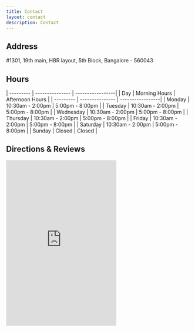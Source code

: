 ```yaml
---
title: Contact
layout: contact
description: Contact
---
```

## Address
#1301, 19th main, HBR layout, 5th Block, Bangalore - 560043

## Hours

| --------- | ---------------  | -----------------|
| Day       | Morning Hours    | Afternoon Hours  |
| --------- | ---------------  | -----------------|
| Monday    | 10:30am - 2:00pm | 5:00pm - 8:00pm  |
| Tuesday   | 10:30am - 2:00pm | 5:00pm - 8:00pm  |
| Wednesday | 10:30am - 2:00pm | 5:00pm - 8:00pm  |
| Thursday  | 10:30am - 2:00pm | 5:00pm - 8:00pm  |
| Friday    | 10:30am - 2:00pm | 5:00pm - 8:00pm  |
| Saturday  | 10:30am - 2:00pm | 5:00pm - 8:00pm  |
| Sunday    |      Closed      |     Closed       |

## Directions & Reviews

<iframe
    src="https://www.google.com/maps/embed?pb=!1m18!1m12!1m3!1d3886.961013589446!2d77.62785941744384!3d13.038153600000003!2m3!1f0!2f0!3f0!3m2!1i1024!2i768!4f13.1!3m3!1m2!1s0x3bae170402d4d383%3A0xdf391a262874d602!2sSrushti%20Ayurvedalaya!5e0!3m2!1sen!2sus!4v1687106643533!5m2!1sen!2sus"
    height="450" style="border:0;" allowfullscreen="" loading="lazy"
    referrerpolicy="no-referrer-when-downgrade">
</iframe>
